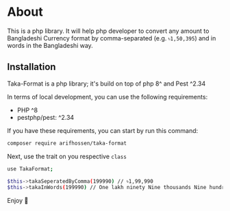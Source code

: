 # About
This is a php library. It will help php developer to convert any amount to Bangladeshi Currency format by comma-separated (e.g. `৳1,50,395`) and in words in the Bangladeshi way.

## Installation

Taka-Format is a php library; it's build on top of php 8^ and Pest ^2.34

In terms of local development, you can use the following requirements:

- PHP ^8
- pestphp/pest: ^2.34

If you have these requirements, you can start by run this command:

```bash
composer require arifhossen/taka-format
```

Next, use the trait on you respective `class`

```bash
use TakaFormat;

$this->takaSeperatedByComma(199990) // ৳1,99,990
$this->takaInWords(199990) // One lakh ninety Nine thousands Nine hundred and ninety taka

```

Enjoy 🎉

